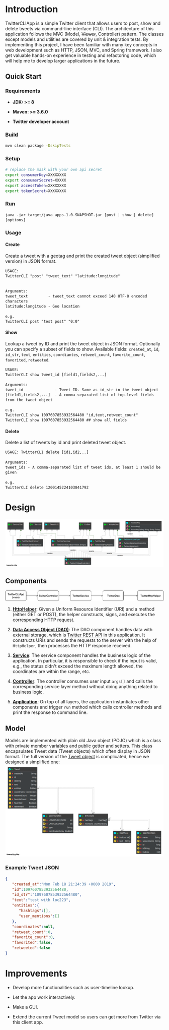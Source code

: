 # Introduction
TwitterCLIApp is a simple Twitter client that allows users to post, show and delete tweets via command-line interface (CLI).
The architecture of this application follows the M~~V~~C (Model, ~~Viewer~~, Controller) pattern.
The classes except models and utilities are covered by unit & integration tests.
By implementing this project, I have been familiar with many key concepts in web development
such as HTTP, JSON, MVC, and Spring framework. I also get valuable hands-on experience in testing and refactoring code,
which will help me to develop larger applications in the future.

## Quick Start

### Requirements

- **JDK: >= 8**

- **Maven: >= 3.6.0**

- **Twitter developer account**

### Build
```sh
mvn clean package -DskipTests
```
### Setup
```sh
# replace the mask with your own api secret
export consumerKey=XXXXXXXX
export consumerSecret=XXXXX
export accessToken=XXXXXXXX
export tokenSecret=XXXXXXXX
```
### Run
```
java -jar target/java_apps-1.0-SNAPSHOT.jar [post | show | delete] [options]
```

### Usage

#### Create 
Create a tweet with a geotag and print the created tweet object (simplified version) in JSON format.
```
USAGE:
TwitterCLI "post" "tweet_text" "latitude:longitude"


Arguments:
tweet_text         - tweet_text cannot exceed 140 UTF-8 encoded characters
latitude:longitude - Geo location

e.g.
TwitterCLI post "test post" "0:0"
```

#### Show
Lookup a tweet by ID and print the tweet object in JSON format. Optionally you can specify a subset of fields
to show. Available fields: `created_at`, `id`, `id_str`, `text`, `entities`, `coordiantes`, `retweet_count`,
`favorite_count`, `favorited`, `retweeted`. 

```
USAGE:
TwitterCLI show tweet_id [field1,fields2,...]

Arguments:
tweet_id              - Tweet ID. Same as id_str in the tweet object
[field1,fields2,...]  - A comma-separated list of top-level fields from the tweet object

e.g. 
TwitterCLI show 1097607853932564480 "id,text,retweet_count"
TwitterCLI show 1097607853932564480 ## show all fields
```

#### Delete

Delete a list of tweets by id and print deleted tweet object.
```
USAGE: TwitterCLI delete [id1,id2,..]

Arguments:
tweet_ids - A comma-separated list of tweet ids, at least 1 should be given

e.g.
TwitterCLI delete 1200145224103841792
```

# Design

<img src="../../assets/tw_uml.png" alt="drawing"/>

## Components

<img src="../../assets/tw_dep.jpg" alt="drawing"/>

1. [**HttpHelper**](./src/main/java/ca/jrvs/apps/twitter/dao/helper):
Given a Uniform Resource Identifier (URI) and a method (either GET or POST),
the helper constructs, signs, and executes the corresponding HTTP request. 

2. [**Data Access Object (DAO)**](./src/main/java/ca/jrvs/apps/twitter/dao): 
The DAO component handles data with external storage, which is [Twitter REST API](https://developer.twitter.com/en/docs) 
in this application. It constructs URIs and sends the requests to the server with the help of `HttpHelper`,
then processes the HTTP response received. 

3. [**Service**](./src/main/java/ca/jrvs/apps/twitter/service): 
The service component handles the business logic of the application. In particular, it is responsible to check
if the input is valid, e.g., the status didn't exceed the maximum length allowed, the coordinates are within the range, etc. 

4. [**Controller**](./src/main/java/ca/jrvs/apps/twitter/controller):
The controller consumes user input `args[]` and calls the corresponding service layer method 
without doing anything related to business logic. 

5. [**Application**](./src/main/java/ca/jrvs/apps/twitter/TwitterCLIApp.java): 
On top of all layers, the application instantiates other components and trigger `run` method
which calls controller methods and print the response to command line.

## Model
Models are implemented with plain old Java object (POJO) which is a class with private member variables and public getter and setters. This class encapsulates Tweet data (Tweet objects) which often display in JSON format. 
The full version of the [Tweet object](https://developer.twitter.com/en/docs/tweets/data-dictionary/overview/tweet-object)
is complicated, hence we designed a simplified one: 
<img src="../../assets/tw_model.png" alt="drawing"/>

### Example Tweet JSON 

```json
{
   "created_at":"Mon Feb 18 21:24:39 +0000 2019",
   "id":1097607853932564480,
   "id_str":"1097607853932564480",
   "text":"test with loc223",
   "entities":{
      "hashtags":[],      
      "user_mentions":[]  
   },
   "coordinates":null,    
   "retweet_count":0,
   "favorite_count":0,
   "favorited":false,
   "retweeted":false
}
```

# Improvements
- Develop more functionalities such as user-timeline lookup. 

- Let the app work interactively.

- Make a GUI.

- Extend the current Tweet model so users can get more from Twitter via this client app. 
